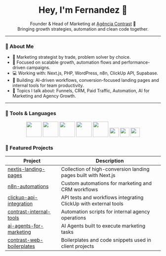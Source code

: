 <h1 align="center">Hey, I'm Fernandez 👋</h1>

<p align="center">
Founder & Head of Marketing at <a href="https://agenciacontrast.com.br" target="_blank">Agência Contrast</a> 🚀 <br>
Bringing growth strategies, automation and clean code together.
</p>

---

### 🚀 About Me

- 🧠 Marketing strategist by trade, problem solver by choice.
- 🔎 Focused on scalable growth, automation flows and performance-driven campaigns.
- 💻 Working with: Next.js, PHP, WordPress, n8n, ClickUp API, Supabase.
- 🧱 Building: AI-driven workflows, conversion-focused landing pages and internal tools for team productivity.
- 💬 Topics I talk about: Funnels, CRM, Paid Traffic, Automation, AI for Marketing and Agency Growth.

---

### 🧰 Tools & Languages

<div align="center">

<img src="https://cdn.jsdelivr.net/gh/devicons/devicon/icons/javascript/javascript-original.svg" width="50" height="50"/>
<img src="https://cdn.jsdelivr.net/gh/devicons/devicon/icons/php/php-original.svg" width="50" height="50"/>
<img src="https://cdn.jsdelivr.net/gh/devicons/devicon/icons/react/react-original.svg" width="50" height="50"/>
<img src="https://cdn.jsdelivr.net/gh/devicons/devicon/icons/nextjs/nextjs-original-wordmark.svg" width="50" height="50" />
<img src="https://cdn.jsdelivr.net/gh/devicons/devicon/icons/mysql/mysql-original.svg" width="50" height="50"/>
<img src="https://img.shields.io/badge/n8n-orange?logo=n8n&style=for-the-badge" height="30"/>
<img src="https://img.shields.io/badge/Supabase-3ECF8E?logo=supabase&style=for-the-badge" height="30"/>
<img src="https://img.shields.io/badge/ClickUp-7B68EE?logo=clickup&style=for-the-badge" height="30"/>

</div>

### 📌 Featured Projects

| Project | Description |
|-------- | ----------- |
| [nextjs-landing-pages](https://github.com/jfeernandezo/nextjs-landing-pages) | Collection of high-conversion landing pages built with Next.js |
| [n8n-automations](https://github.com/jfeernandezo/n8n-automations) | Custom automations for marketing and CRM workflows |
| [clickup-api-integration](https://github.com/jfeernandezo/clickup-api-integration) | API tests and workflows integrating ClickUp with external tools |
| [contrast-internal-tools](https://github.com/jfeernandezo/contrast-internal-tools) | Automation scripts for internal agency operations |
| [ai-agents-for-marketing](https://github.com/jfeernandezo/ai-agents-for-marketing) | AI Agents built to execute marketing tasks |
| [contrast-web-boilerplates](https://github.com/jfeernandezo/contrast-web-boilerplates) | Boilerplates and code snippets used in client projects |



